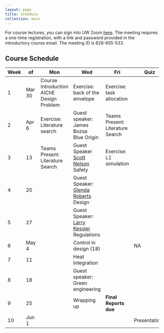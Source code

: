 ```yaml
---
layout: page
title: Schedule
collection: main
---
```


For course lectures, you can sign into UW Zoom [here](https://washington.zoom.us/). The meeting requires a one-time registration, with a link and password provided in the introductory course email. The meeting ID is 628-655-533.

## Course Schedule

| Week | of     | Mon             | Wed             | Fri             | Quiz        | HW       | Due   |
| ---- | -----  | --------------- | --------------- | --------------- | ----------- | -------- | -------- |
| 1    | Mar 30 | Course Introduction <br> AIChE Design Problem | Exercise: back of the envelope | Exercise: task allocation |        | Gantt Chart/Alternative |  NA  |
| 2    | Apr 6  | Exercise: Literature search | Guest speaker: <br> James Bozsa <br> Blue Origin | Teams Present: <br> Literature Search |             | Planning Report | Gantt Chart/Alternative         |
| 3    | 13     | Teams Present: <br> Literature Search | Guest Speaker <br> [Scott Nelson](https://www.ehs.washington.edu/staff/scott-nelson) <br> Safety | Exercise: L1 simulation |             | L1 Simulation | Planning Report         |
| 4    | 20     |  | Guest Speaker: <br> [Glenda Roberts](https://kri.washington.edu/people/glenda-roberts) <br> Design  |                 |             | NA         | L1 Simulation         |
| 5    | 27     |  | Guest Speaker: <br> [Larry Kessler](http://depts.washington.edu/hserv/faculty/Kessler_Larry) <br> Regulations |                 |             | L2 Simulation         | NA         |
| 6    | May 4  |  | Control in design (18) |             | NA         | L2 Simulation         |
| 7    | 11     |  | Heat Integration  |                 |             | NA         | NA         |
| 8    | 18     |  | Guest speaker: Green engineering  |                 |             | Final Report         | NA       |
| 9    | 25     |                 | Wrapping up     | **Final Reports due**   |            | Presentations         | Final Report         |
| 10   | Jun 1  |    |    |    | Presentations            |          | Presentations         |          
